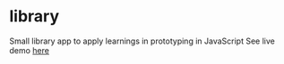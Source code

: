 # library
Small library app to apply learnings in prototyping in JavaScript
See live demo [here](https://mvttn.github.io/library/)
